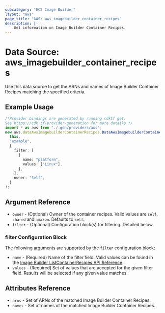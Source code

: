 ```yaml
---
subcategory: "EC2 Image Builder"
layout: "aws"
page_title: "AWS: aws_imagebuilder_container_recipes"
description: |-
    Get information on Image Builder Container Recipes.
---
```


# Data Source: aws\_imagebuilder\_container\_recipes

Use this data source to get the ARNs and names of Image Builder Container Recipes matching the specified criteria.

## Example Usage

```typescript
/*Provider bindings are generated by running cdktf get.
See https://cdk.tf/provider-generation for more details.*/
import * as aws from "./.gen/providers/aws";
new aws.dataAwsImagebuilderContainerRecipes.DataAwsImagebuilderContainerRecipes(
  this,
  "example",
  {
    filter: [
      {
        name: "platform",
        values: ["Linux"],
      },
    ],
    owner: "Self",
  }
);

```

## Argument Reference

* `owner` - (Optional) Owner of the container recipes. Valid values are `self`, `shared` and `amazon`. Defaults to `self`.
* `filter` - (Optional) Configuration block(s) for filtering. Detailed below.

### filter Configuration Block

The following arguments are supported by the `filter` configuration block:

* `name` - (Required) Name of the filter field. Valid values can be found in the [Image Builder ListContainerRecipes API Reference](https://docs.aws.amazon.com/imagebuilder/latest/APIReference/API_ListContainerRecipes.html).
* `values` - (Required) Set of values that are accepted for the given filter field. Results will be selected if any given value matches.

## Attributes Reference

* `arns` - Set of ARNs of the matched Image Builder Container Recipes.
* `names` - Set of names of the matched Image Builder Container Recipes.
